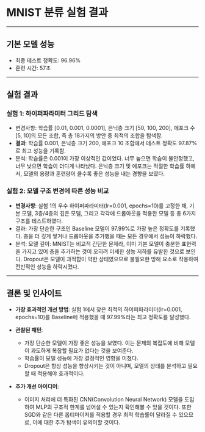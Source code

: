 # MNIST 분류 실험 결과
---
## 기본 모델 성능
- 최종 테스트 정확도: 96.96%
- 훈련 시간: 57초
---
## 실험 결과

### 실험 1: 하이퍼파라미터 그리드 탐색
- 변경사항: 학습률 [0.01, 0.001, 0.0001], 은닉층 크기 [50, 100, 200], 에포크 수 [5, 10]의 모든 조합, 즉 총 18가지의 방안 중 최적의 조합을 탐색함.
- **결과**: 학습률 0.001, 은닉층 크기 200, 에포크 10 조합에서 테스트 정확도 97.87%로 최고 성능을 기록함.
- 분석: 학습률은 0.001이 가장 이상적인 값이었다. 너무 높으면 학습이 불안정했고, 너무 낮으면 학습이 더디게 나타났다. 은닉층 크기 및 에포크는 적절한 학습률 하에서, 모델의 용량과 훈련량이 클수록 좋은 성능을 내는 경향을 보였다.

### 실험 2: 모델 구조 변경에 따른 성능 비교
- **변경사항**: 실험 1의 우수 하이퍼파라미터(lr=0.001, epochs=10)를 고정한 채, 기본 모델, 3층/4층의 깊은 모델, 그리고 각각에 드롭아웃을 적용한 모델 등 총 6가지 구조를 테스트하였다.
- 결과: 가장 단순한 구조인 Baseline 모델이 97.99%로 가장 높은 정확도를 기록했다. 층을 더 깊게 쌓거나 드롭아웃을 추가했을 때는 모든 경우에서 성능이 하락했다.
- 분석: 모델 깊이: MNIST는 비교적 간단한 문제라, 이미 기본 모델이 충분한 표현력을 가지고 있어 층을 추가하는 것이 오히려 미세한 성능 저하를 유발한 것으로 보인다. Dropout은 모델이 과적합이 약한 상태였으므로 불필요한 방해 요소로 작용하여 전반적인 성능을 하락시켰다.
---
## 결론 및 인사이트
- **가장 효과적인 개선 방법**: 실험 1에서 찾은 최적의 하이퍼파라미터(lr=0.001, epochs=10)를 Baseline에 적용했을 때 97.99%라는 최고 정확도를 달성했다.

- **관찰된 패턴**:
  - 가장 단순한 모델이 가장 좋은 성능을 보였다. 이는 문제의 복잡도에 비해 모델이 과도하게 복잡할 필요가 없다는 것을 보여준다.
  - 학습률이 모델 성능에 가장 결정적인 영향을 미쳤다.
  - Dropout은 항상 성능을 향상시키는 것이 아니며, 모델의 상태를 분석하고 필요할 때 적용해야 효과적이다.

- **추가 개선 아이디어**:
  - 이미지 처리에 더 특화된 CNN(Convolution Neural Network) 모델을 도입하여 MLP의 구조적 한계를 넘어설 수 있는지 확인해볼 수 있을 것이다. 또한 SGD와 같은 다른 옵티마이저를 적용할 경우 최적 학습률이 달라질 수 있으므로, 이에 대한 추가 탐색이 유의미할 것이다.